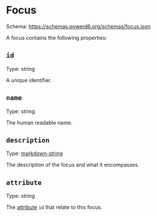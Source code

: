 # Focus

Schema: https://schemas.powerd6.org/schemas/focus.json

A focus contains the following properties:

## `id`

Type: string

A unique identifier.

## `name`

Type: string

The human readable name.

## `description`

Type: [markdown-string](markdown-string.md)

The description of the focus and what it encompasses.

## `attribute`

Type: string

The [attribute](attribute.md) `id` that relate to this focus.